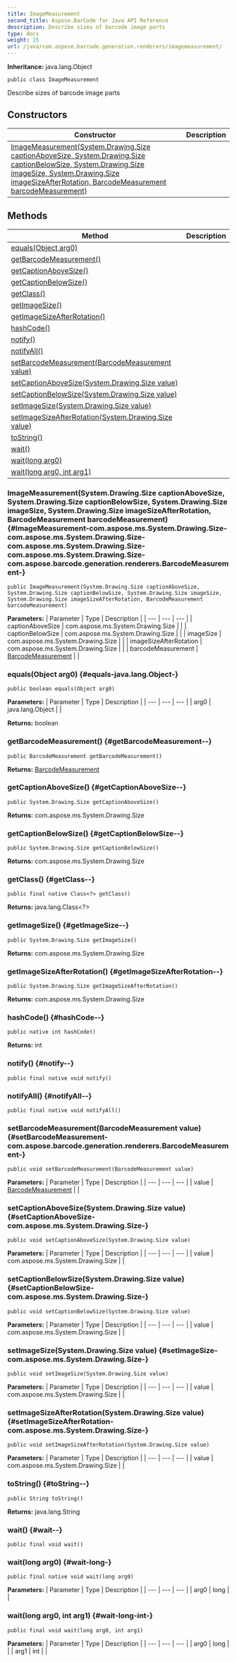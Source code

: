 ```yaml
---
title: ImageMeasurement
second_title: Aspose.BarCode for Java API Reference
description: Describe sizes of barcode image parts
type: docs
weight: 15
url: /java/com.aspose.barcode.generation.renderers/imagemeasurement/
---
```

**Inheritance:**
java.lang.Object
```
public class ImageMeasurement
```

Describe sizes of barcode image parts
## Constructors

| Constructor | Description |
| --- | --- |
| [ImageMeasurement(System.Drawing.Size captionAboveSize, System.Drawing.Size captionBelowSize, System.Drawing.Size imageSize, System.Drawing.Size imageSizeAfterRotation, BarcodeMeasurement barcodeMeasurement)](#ImageMeasurement-com.aspose.ms.System.Drawing.Size-com.aspose.ms.System.Drawing.Size-com.aspose.ms.System.Drawing.Size-com.aspose.ms.System.Drawing.Size-com.aspose.barcode.generation.renderers.BarcodeMeasurement-) |  |
## Methods

| Method | Description |
| --- | --- |
| [equals(Object arg0)](#equals-java.lang.Object-) |  |
| [getBarcodeMeasurement()](#getBarcodeMeasurement--) |  |
| [getCaptionAboveSize()](#getCaptionAboveSize--) |  |
| [getCaptionBelowSize()](#getCaptionBelowSize--) |  |
| [getClass()](#getClass--) |  |
| [getImageSize()](#getImageSize--) |  |
| [getImageSizeAfterRotation()](#getImageSizeAfterRotation--) |  |
| [hashCode()](#hashCode--) |  |
| [notify()](#notify--) |  |
| [notifyAll()](#notifyAll--) |  |
| [setBarcodeMeasurement(BarcodeMeasurement value)](#setBarcodeMeasurement-com.aspose.barcode.generation.renderers.BarcodeMeasurement-) |  |
| [setCaptionAboveSize(System.Drawing.Size value)](#setCaptionAboveSize-com.aspose.ms.System.Drawing.Size-) |  |
| [setCaptionBelowSize(System.Drawing.Size value)](#setCaptionBelowSize-com.aspose.ms.System.Drawing.Size-) |  |
| [setImageSize(System.Drawing.Size value)](#setImageSize-com.aspose.ms.System.Drawing.Size-) |  |
| [setImageSizeAfterRotation(System.Drawing.Size value)](#setImageSizeAfterRotation-com.aspose.ms.System.Drawing.Size-) |  |
| [toString()](#toString--) |  |
| [wait()](#wait--) |  |
| [wait(long arg0)](#wait-long-) |  |
| [wait(long arg0, int arg1)](#wait-long-int-) |  |
### ImageMeasurement(System.Drawing.Size captionAboveSize, System.Drawing.Size captionBelowSize, System.Drawing.Size imageSize, System.Drawing.Size imageSizeAfterRotation, BarcodeMeasurement barcodeMeasurement) {#ImageMeasurement-com.aspose.ms.System.Drawing.Size-com.aspose.ms.System.Drawing.Size-com.aspose.ms.System.Drawing.Size-com.aspose.ms.System.Drawing.Size-com.aspose.barcode.generation.renderers.BarcodeMeasurement-}
```
public ImageMeasurement(System.Drawing.Size captionAboveSize, System.Drawing.Size captionBelowSize, System.Drawing.Size imageSize, System.Drawing.Size imageSizeAfterRotation, BarcodeMeasurement barcodeMeasurement)
```


**Parameters:**
| Parameter | Type | Description |
| --- | --- | --- |
| captionAboveSize | com.aspose.ms.System.Drawing.Size |  |
| captionBelowSize | com.aspose.ms.System.Drawing.Size |  |
| imageSize | com.aspose.ms.System.Drawing.Size |  |
| imageSizeAfterRotation | com.aspose.ms.System.Drawing.Size |  |
| barcodeMeasurement | [BarcodeMeasurement](../../com.aspose.barcode.generation.renderers/barcodemeasurement) |  |

### equals(Object arg0) {#equals-java.lang.Object-}
```
public boolean equals(Object arg0)
```




**Parameters:**
| Parameter | Type | Description |
| --- | --- | --- |
| arg0 | java.lang.Object |  |

**Returns:**
boolean
### getBarcodeMeasurement() {#getBarcodeMeasurement--}
```
public BarcodeMeasurement getBarcodeMeasurement()
```




**Returns:**
[BarcodeMeasurement](../../com.aspose.barcode.generation.renderers/barcodemeasurement)
### getCaptionAboveSize() {#getCaptionAboveSize--}
```
public System.Drawing.Size getCaptionAboveSize()
```




**Returns:**
com.aspose.ms.System.Drawing.Size
### getCaptionBelowSize() {#getCaptionBelowSize--}
```
public System.Drawing.Size getCaptionBelowSize()
```




**Returns:**
com.aspose.ms.System.Drawing.Size
### getClass() {#getClass--}
```
public final native Class<?> getClass()
```




**Returns:**
java.lang.Class<?>
### getImageSize() {#getImageSize--}
```
public System.Drawing.Size getImageSize()
```




**Returns:**
com.aspose.ms.System.Drawing.Size
### getImageSizeAfterRotation() {#getImageSizeAfterRotation--}
```
public System.Drawing.Size getImageSizeAfterRotation()
```




**Returns:**
com.aspose.ms.System.Drawing.Size
### hashCode() {#hashCode--}
```
public native int hashCode()
```




**Returns:**
int
### notify() {#notify--}
```
public final native void notify()
```




### notifyAll() {#notifyAll--}
```
public final native void notifyAll()
```




### setBarcodeMeasurement(BarcodeMeasurement value) {#setBarcodeMeasurement-com.aspose.barcode.generation.renderers.BarcodeMeasurement-}
```
public void setBarcodeMeasurement(BarcodeMeasurement value)
```




**Parameters:**
| Parameter | Type | Description |
| --- | --- | --- |
| value | [BarcodeMeasurement](../../com.aspose.barcode.generation.renderers/barcodemeasurement) |  |

### setCaptionAboveSize(System.Drawing.Size value) {#setCaptionAboveSize-com.aspose.ms.System.Drawing.Size-}
```
public void setCaptionAboveSize(System.Drawing.Size value)
```




**Parameters:**
| Parameter | Type | Description |
| --- | --- | --- |
| value | com.aspose.ms.System.Drawing.Size |  |

### setCaptionBelowSize(System.Drawing.Size value) {#setCaptionBelowSize-com.aspose.ms.System.Drawing.Size-}
```
public void setCaptionBelowSize(System.Drawing.Size value)
```




**Parameters:**
| Parameter | Type | Description |
| --- | --- | --- |
| value | com.aspose.ms.System.Drawing.Size |  |

### setImageSize(System.Drawing.Size value) {#setImageSize-com.aspose.ms.System.Drawing.Size-}
```
public void setImageSize(System.Drawing.Size value)
```




**Parameters:**
| Parameter | Type | Description |
| --- | --- | --- |
| value | com.aspose.ms.System.Drawing.Size |  |

### setImageSizeAfterRotation(System.Drawing.Size value) {#setImageSizeAfterRotation-com.aspose.ms.System.Drawing.Size-}
```
public void setImageSizeAfterRotation(System.Drawing.Size value)
```




**Parameters:**
| Parameter | Type | Description |
| --- | --- | --- |
| value | com.aspose.ms.System.Drawing.Size |  |

### toString() {#toString--}
```
public String toString()
```




**Returns:**
java.lang.String
### wait() {#wait--}
```
public final void wait()
```




### wait(long arg0) {#wait-long-}
```
public final native void wait(long arg0)
```




**Parameters:**
| Parameter | Type | Description |
| --- | --- | --- |
| arg0 | long |  |

### wait(long arg0, int arg1) {#wait-long-int-}
```
public final void wait(long arg0, int arg1)
```




**Parameters:**
| Parameter | Type | Description |
| --- | --- | --- |
| arg0 | long |  |
| arg1 | int |  |

